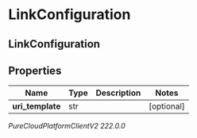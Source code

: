 # LinkConfiguration

## LinkConfiguration

## Properties

|Name | Type | Description | Notes|
|------------ | ------------- | ------------- | -------------|
| **uri_template** | str |  | [optional] |



_PureCloudPlatformClientV2 222.0.0_
